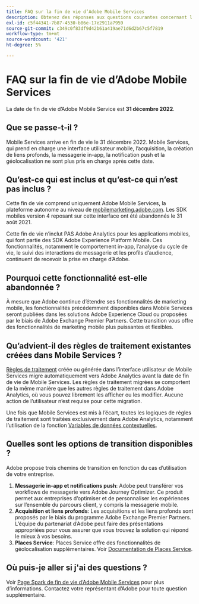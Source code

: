 ```yaml
---
title: FAQ sur la fin de vie d’Adobe Mobile Services
description: Obtenez des réponses aux questions courantes concernant l’annonce de fin de vie d’Adobe Mobile Services.
exl-id: c5f44341-7b87-4530-b86e-17e2911a7959
source-git-commit: c349c0f83df9d42b61a419ae71d6d2b67c5f7819
workflow-type: tm+mt
source-wordcount: '421'
ht-degree: 5%

---
```


# FAQ sur la fin de vie d’Adobe Mobile Services

La date de fin de vie d’Adobe Mobile Service est **31 décembre 2022**.

## Que se passe-t-il ?

Mobile Services arrive en fin de vie le 31 décembre 2022. Mobile Services, qui prend en charge une interface utilisateur mobile, l’acquisition, la création de liens profonds, la messagerie in-app, la notification push et la géolocalisation ne sont plus pris en charge après cette date.

## Qu’est-ce qui est inclus et qu’est-ce qui n’est pas inclus ?

Cette fin de vie comprend uniquement Adobe Mobile Services, la plateforme autonome au niveau de [mobilemarketing.adobe.com](https://mobilemarketing.adobe.com). Les SDK mobiles version 4 reposant sur cette interface ont été abandonnés le 31 août 2021.

Cette fin de vie n’inclut PAS Adobe Analytics pour les applications mobiles, qui font partie des SDK Adobe Experience Platform Mobile. Ces fonctionnalités, notamment le comportement in-app, l’analyse du cycle de vie, le suivi des interactions de messagerie et les profils d’audience, continuent de recevoir la prise en charge d’Adobe.

## Pourquoi cette fonctionnalité est-elle abandonnée ?

À mesure que Adobe continue d’étendre ses fonctionnalités de marketing mobile, les fonctionnalités précédemment disponibles dans Mobile Services seront publiées dans les solutions Adobe Experience Cloud ou proposées par le biais de Adobe Exchange Premier Partners. Cette transition vous offre des fonctionnalités de marketing mobile plus puissantes et flexibles.

## Qu’advient-il des règles de traitement existantes créées dans Mobile Services ?

[Règles de traitement](https://experienceleague.adobe.com/docs/analytics/admin/admin-tools/processing-rules/processing-rules.html?lang=fr) créée ou générée dans l’interface utilisateur de Mobile Services migre automatiquement vers Adobe Analytics avant la date de fin de vie de Mobile Services. Les règles de traitement migrées se comportent de la même manière que les autres règles de traitement dans Adobe Analytics, où vous pouvez librement les afficher ou les modifier. Aucune action de l’utilisateur n’est requise pour cette migration.

Une fois que Mobile Services est mis à l’écart, toutes les logiques de règles de traitement sont traitées exclusivement dans Adobe Analytics, notamment l’utilisation de la fonction [Variables de données contextuelles](https://experienceleague.adobe.com/docs/analytics/implementation/vars/page-vars/contextdata.html?lang=fr).

## Quelles sont les options de transition disponibles ?

Adobe propose trois chemins de transition en fonction du cas d’utilisation de votre entreprise.

1. **Messagerie in-app et notifications push**: Adobe peut transférer vos workflows de messagerie vers Adobe Journey Optimizer. Ce produit permet aux entreprises d’optimiser et de personnaliser les expériences sur l’ensemble du parcours client, y compris la messagerie mobile.
1. **Acquisition et liens profonds**: Les acquisitions et les liens profonds sont proposés par le biais du programme Adobe Exchange Premier Partners. L’équipe du partenariat d’Adobe peut faire des présentations appropriées pour vous assurer que vous trouvez la solution qui répond le mieux à vos besoins.
1. **Places Service**: Places Service offre des fonctionnalités de géolocalisation supplémentaires. Voir [Documentation de Places Service](https://experienceleague.adobe.com/docs/places/using/home.html?lang=fr).

## Où puis-je aller si j&#39;ai des questions ?

Voir [Page Spark de fin de vie d’Adobe Mobile Services](https://spark.adobe.com/page/C6D30y09zaRpD/) pour plus d’informations. Contactez votre représentant d’Adobe pour toute question supplémentaire.
